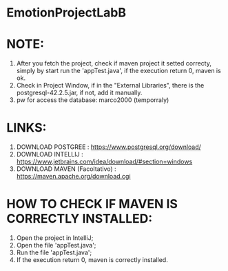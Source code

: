 # EmotionProjectLabB

# NOTE:
1. After you fetch the project, check if maven project it setted correcty, simply by start run the 'appTest.java', if the execution return 0, maven is ok.
2. Check in Project Window, if in the "External Libraries", there is the postgresql-42.2.5.jar, if not, add it manually.
3. pw for access the database: marco2000 (temporraly)

# LINKS:
1. DOWNLOAD POSTGREE : https://www.postgresql.org/download/
2. DOWNLOAD INTELLIJ : https://www.jetbrains.com/idea/download/#section=windows
3. DOWNLOAD MAVEN (Facoltativo) : https://maven.apache.org/download.cgi

# HOW TO CHECK IF MAVEN IS CORRECTLY INSTALLED:
1. Open the project in IntelliJ;
2. Open the file 'appTest.java';
3. Run the file 'appTest.java';
4. If the execution return 0, maven is correctly installed.
